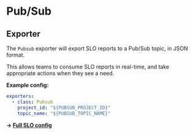 # Pub/Sub

## Exporter

The `Pubsub` exporter will export SLO reports to a Pub/Sub topic, in JSON format.

This allows teams to consume SLO reports in real-time, and take appropriate
actions when they see a need.

**Example config:**

```yaml
exporters:
  - class: Pubsub
    project_id: "${PUBSUB_PROJECT_ID}"
    topic_name: "${PUBSUB_TOPIC_NAME}"
```

**&rightarrow; [Full SLO config](../samples/stackdriver/slo_pubsub_subscription_throughput.yaml)**
